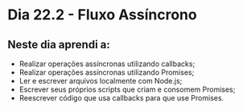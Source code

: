 # Dia 22.2 - Fluxo Assíncrono

## Neste dia aprendi a:

- Realizar operações assíncronas utilizando callbacks;
- Realizar operações assíncronas utilizando Promises;
- Ler e escrever arquivos localmente com Node.js;
- Escrever seus próprios scripts que criam e consomem Promises;
- Reescrever código que usa callbacks para que use Promises.
